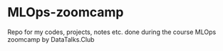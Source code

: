 # MLOps-zoomcamp
Repo for my codes, projects, notes etc. done during the course MLOps zoomcamp by DataTalks.Club 
